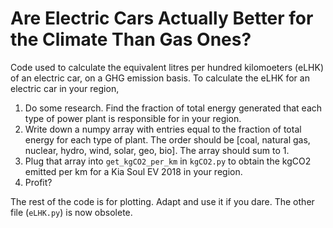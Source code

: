 # Are Electric Cars Actually Better for the Climate Than Gas Ones?
Code used to calculate the equivalent litres per hundred kilomoeters (eLHK) of an electric car, on a GHG emission basis.
To calculate the eLHK for an electric car in your region,

  1. Do some research. Find the fraction of total energy generated that each type of power plant is responsible for in your region.
  2. Write down a numpy array with entries equal to the fraction of total energy for each type of plant. The order should be [coal, natural gas, nuclear, hydro, wind, solar, geo, bio]. The array should sum to 1.
  3. Plug that array into `get_kgCO2_per_km` in `kgCO2.py` to obtain the kgCO2 emitted per km for a Kia Soul EV 2018 in your region.
  4. Profit?

The rest of the code is for plotting. Adapt and use it if you dare.
The other file (`eLHK.py`) is now obsolete.
